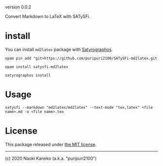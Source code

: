 version 0.0.2

Convert Markdown to LaTeX with SATySFi.


# install

You can install `md2latex` package with [Satyrographos](https://github.com/na4zagin3/satyrographos).

```
opam pin add "git+https://github.com/puripuri2100/SATySFi-md2latex.git

opam install satysfi-md2latex

satyrographos install
```


# Usage

``satysfi --markdown "md2latex/md2latex" --text-mode "tex,latex" <file name>.md -o <file name>.tex``

# License

This package released under [the MIT license](https://github.com/puripuri2100/SATySFi-md2latex/blob/master/LICENSE).

---

(c) 2020 Naoki Kaneko (a.k.a. "puripuri2100")
